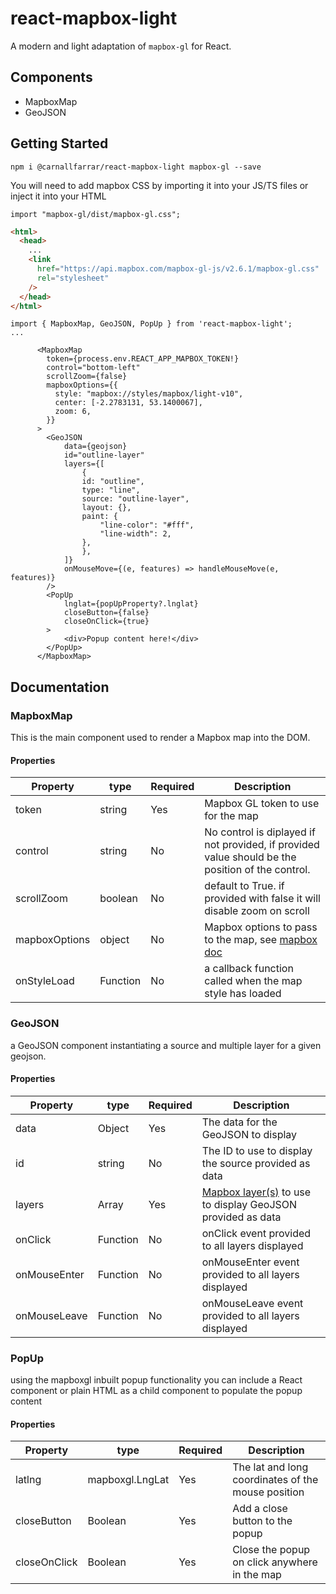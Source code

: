 # react-mapbox-light

A modern and light adaptation of `mapbox-gl` for React.

## Components

- MapboxMap
- GeoJSON

## Getting Started

```
npm i @carnallfarrar/react-mapbox-light mapbox-gl --save
```

You will need to add mapbox CSS by importing it into your JS/TS files or inject it into your HTML

```
import "mapbox-gl/dist/mapbox-gl.css";
```

```html
<html>
  <head>
    ...
    <link
      href="https://api.mapbox.com/mapbox-gl-js/v2.6.1/mapbox-gl.css"
      rel="stylesheet"
    />
  </head>
</html>
```

```tsx
import { MapboxMap, GeoJSON, PopUp } from 'react-mapbox-light';
...

      <MapboxMap
        token={process.env.REACT_APP_MAPBOX_TOKEN!}
        control="bottom-left"
        scrollZoom={false}
        mapboxOptions={{
          style: "mapbox://styles/mapbox/light-v10",
          center: [-2.2783131, 53.1400067],
          zoom: 6,
        }}
      >
        <GeoJSON
            data={geojson}
            id="outline-layer"
            layers={[
                {
                id: "outline",
                type: "line",
                source: "outline-layer",
                layout: {},
                paint: {
                    "line-color": "#fff",
                    "line-width": 2,
                },
                },
            ]}
            onMouseMove={(e, features) => handleMouseMove(e, features)}
        />
        <PopUp
            lnglat={popUpProperty?.lnglat}
            closeButton={false}
            closeOnClick={true}
        >
            <div>Popup content here!</div>
        </PopUp>
      </MapboxMap>
```

## Documentation

### MapboxMap

This is the main component used to render a Mapbox map into the DOM.

#### Properties

| Property      | type     | Required | Description                                                                                        |
| ------------- | -------- | -------- | -------------------------------------------------------------------------------------------------- |
| token         | string   | Yes      | Mapbox GL token to use for the map                                                                 |
| control       | string   | No       | No control is diplayed if not provided, if provided value should be the position of the control.   |
| scrollZoom    | boolean  | No       | default to True. if provided with false it will disable zoom on scroll                             |
| mapboxOptions | object   | No       | Mapbox options to pass to the map, see [mapbox doc](https://docs.mapbox.com/mapbox-gl-js/api/map/) |
| onStyleLoad   | Function | No       | a callback function called when the map style has loaded                                           |

### GeoJSON

a GeoJSON component instantiating a source and multiple layer for a given geojson.

#### Properties

| Property     | type     | Required | Description                                                                                                |
| ------------ | -------- | -------- | ---------------------------------------------------------------------------------------------------------- |
| data         | Object   | Yes      | The data for the GeoJSON to display                                                                        |
| id           | string   | No       | The ID to use to display the source provided as data                                                       |
| layers       | Array    | Yes      | [Mapbox layer(s)](https://docs.mapbox.com/help/glossary/layer/) to use to display GeoJSON provided as data |
| onClick      | Function | No       | onClick event provided to all layers displayed                                                             |
| onMouseEnter | Function | No       | onMouseEnter event provided to all layers displayed                                                        |
| onMouseLeave | Function | No       | onMouseLeave event provided to all layers displayed                                                        |

### PopUp

using the mapboxgl inbuilt popup functionality
you can include a React component or plain HTML as a child component to populate the popup content

#### Properties

| Property     | type            | Required | Description                                                                                                |
| ------------ | --------------- | -------- | ---------------------------------------------------------------------------------------------------------- |
| latlng       | mapboxgl.LngLat | Yes      | The lat and long coordinates of the mouse position                                                         |
| closeButton  | Boolean         | Yes      | Add a close button to the popup                                                                            |
| closeOnClick | Boolean         | Yes      | Close the popup on click anywhere in the map                                                               |
